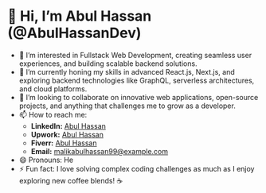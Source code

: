 # 👋 Hi, I’m Abul Hassan (@AbulHassanDev)

- 👀 I’m interested in Fullstack Web Development, creating seamless user experiences, and building scalable backend solutions.  
- 🌱 I’m currently honing my skills in advanced React.js, Next.js, and exploring backend technologies like GraphQL, serverless architectures, and cloud platforms.  
- 💞️ I’m looking to collaborate on innovative web applications, open-source projects, and anything that challenges me to grow as a developer.  
- 📫 How to reach me:  
  - **LinkedIn:** [Abul Hassan](https://www.linkedin.com/in/abul-hassan-2a71b722a)  
  - **Upwork:** [Abul Hassan](https://www.upwork.com/freelancers/~012a50891816170a56?mp_source=share)  
  - **Fiverr:** [Abul Hassan](https://www.fiverr.com/s/vvPEXVr)  
  - **Email:** [malikabulhassan99@example.com](mailto:malikabulhassan99@example.com)  
- 😄 Pronouns: He
- ⚡ Fun fact: I love solving complex coding challenges as much as I enjoy exploring new coffee blends! ☕  

